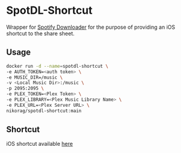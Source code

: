 # SpotDL-Shortcut
Wrapper for [Spotify Downloader](https://github.com/spotDL/spotify-downloader) for the purpose of providing an iOS shortcut to the share sheet.

## Usage

```bash
docker run -d --name=spotdl-shortcut \
-e AUTH_TOKEN=<auth token> \
-e MUSIC_DIR=/music \
-v <Local Music Dir>:/music \
-p 2095:2095 \
-e PLEX_TOKEN=<Plex Token> \
-e PLEX_LIBRARY=<Plex Music Library Name> \
-e PLEX_URL=<Plex Server URL> \
nikorag/spotdl-shortcut:main
```

## Shortcut

iOS shortcut available [here](https://www.icloud.com/shortcuts/ac2c25f941fd4615a9d4eb42efaf8b56)